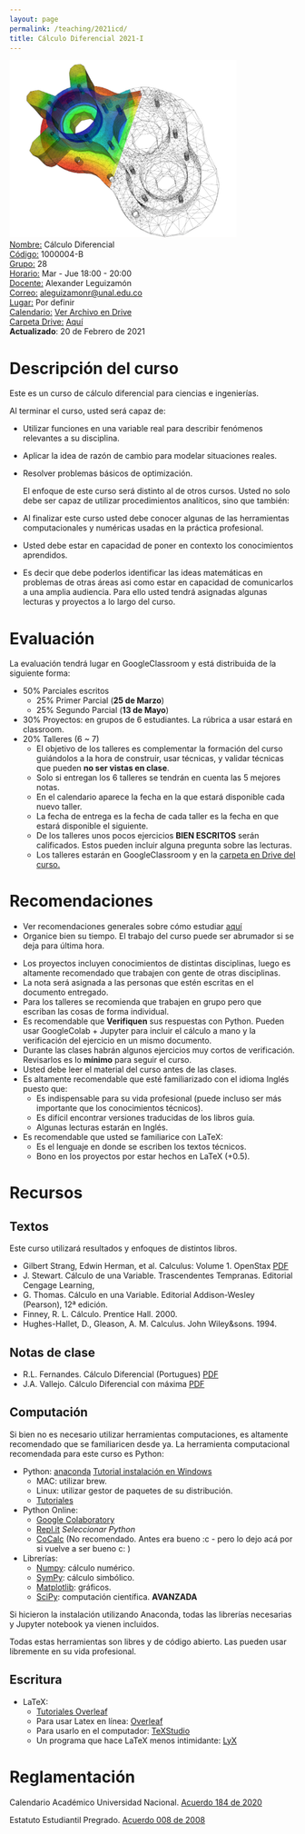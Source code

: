 ```yaml
---
layout: page
permalink: /teaching/2021icd/
title: Cálculo Diferencial 2021-I
---
```

![](/teaching/2021i/img/Elmer-pump-heatequation.png)
<br> <ins>Nombre:</ins> Cálculo Diferencial
<br> <ins>Código:</ins> 1000004-B
<br> <ins>Grupo:</ins> 28
<br> <ins>Horario:</ins> Mar - Jue 18:00 - 20:00
<br> <ins>Docente:</ins> Alexander Leguizamón
<br> <ins>Correo:</ins> [aleguizamonr@unal.edu.co](mailto:aleguizamonr@unal.edu.co)
<br> <ins>Lugar:</ins> Por definir
<br> <ins>Calendario:</ins> [Ver Archivo en Drive](https://docs.google.com/spreadsheets/d/1fhOmesiCJFo9i7XBCeIH7nmhvfPmSimVeHA6dayw0vQ/edit?usp=sharing)
<br> <ins> Carpeta Drive:</ins> [Aquí](https://drive.google.com/drive/folders/0B4KGEZF4xfRsfmlFUlZuS0hUSllqdWliSkZtZ2xiMVFERDR0YTRFNW1nMDFOdUU1TnptR3M?usp=sharing)
<br>
**Actualizado**: 20 de Febrero de 2021


# Descripción del curso
Este es un curso de cálculo diferencial para ciencias e ingenierías.

Al terminar el curso, usted será capaz de:
- Utilizar funciones en una variable real para describir fenómenos relevantes a su disciplina.
- Aplicar la idea de razón de cambio para modelar situaciones reales.
- Resolver problemas básicos de optimización.

    El enfoque de este curso será distinto al de otros cursos. 
    Usted no solo debe ser capaz de utilizar procedimientos analíticos, sino que también:

- Al finalizar este curso usted debe conocer algunas de las herramientas computacionales y numéricas usadas en la práctica profesional.
- Usted debe estar en capacidad de poner en contexto los conocimientos aprendidos. 
- Es decir que debe poderlos identificar las ideas matemáticas en problemas de otras áreas asi como estar en capacidad de comunicarlos a una amplia audiencia.
  Para ello usted tendrá asignadas algunas lecturas y proyectos a lo largo del curso.

# Evaluación
La evaluación tendrá lugar en GoogleClassroom y está distribuida de la siguiente forma: 
- 50% Parciales escritos
    - 25% Primer Parcial (**25 de Marzo**)
    - 25% Segundo Parcial (**13 de Mayo**)
- 30% Proyectos: en grupos de 6 estudiantes. La rúbrica a usar estará en classroom.
    <!--- 10% Proyecto 2.2 Libro Boyce (**24 de Septiembre**) -->
    <!--- 10% Proyecto 5.1 Libro Nagle (**29 de Octubre**) -->
    <!--- 10% Proyecto 7.2 Libro Boyce (**08 de Diciembre**) (Si encuentran uno en SIMIODE que les interese me pueden comentar).-->
- 20% Talleres (6 ~ 7)
    - El objetivo de los talleres es complementar la formación del curso guiándolos a la hora de construir, usar técnicas, y validar técnicas que pueden **no ser vistas en clase**.
    - Solo si entregan los 6 talleres se tendrán en cuenta las 5 mejores notas.
    - En el calendario aparece la fecha en la que estará disponible cada nuevo taller.
    - La fecha de entrega es la fecha de cada taller es la fecha en que estará disponible el siguiente.
    - De los talleres unos pocos ejercicios **BIEN ESCRITOS** serán calificados. Estos pueden incluir alguna pregunta sobre las lecturas.
    - Los talleres estarán en GoogleClassroom  y en la [carpeta en Drive del curso.](https://drive.google.com/drive/folders/0B4KGEZF4xfRsfmlFUlZuS0hUSllqdWliSkZtZ2xiMVFERDR0YTRFNW1nMDFOdUU1TnptR3M?usp=sharing) 

# Recomendaciones
- Ver recomendaciones generales sobre cómo estudiar [aquí](/teaching/)
- Organice bien su tiempo. El trabajo del curso puede ser abrumador si se deja para última hora.
<!--- Los proyectos están disponibles desde ya. Es bueno que se familiaricen y empiecen a trabajar desde temprano. -->
<!--- Igualmente busquen grupo temprano.Estos proyectos son <ins>bastante trabajo para una sola persona.</ins> -->
- Los proyectos incluyen conocimientos de distintas disciplinas, luego es altamente recomendado que trabajen con gente de otras disciplinas.
- La nota será asignada a las personas que estén escritas en el documento entregado.
- Para los talleres se recomienda que trabajen en grupo pero que escriban las cosas de forma individual.
- Es recomendable que **Verifiquen** sus respuestas con Python. Pueden usar GoogleColab + Jupyter para incluir el cálculo a mano y la verificación del ejercicio en un mismo documento.
- Durante las clases habrán algunos ejercicios muy cortos de verificación. Revisarlos es lo **mínimo** para seguir el curso. 
- Usted debe leer el material del curso antes de las clases. 
- Es altamente recomendable que esté familiarizado con el idioma Inglés puesto que:
    - Es indispensable para su vida profesional (puede incluso ser más importante que los conocimientos técnicos).
    - Es difícil encontrar versiones traducidas de los libros guía.
    - Algunas lecturas estarán en Inglés.
- Es recomendable que usted se familiarice con LaTeX:
    - Es el lenguaje en donde se escriben los textos técnicos.
    - Bono en los proyectos por estar hechos en LaTeX (+0.5).

# Recursos

## Textos
Este curso utilizará resultados y enfoques de distintos libros. 
- Gilbert Strang, Edwin Herman, et al. Calculus: Volume 1. OpenStax [PDF](https://openstax.org/details/books/calculus-volume-1?Book%20details)
- J. Stewart. Cálculo de una Variable. Trascendentes Tempranas. Editorial Cengage Learning,
- G. Thomas. Cálculo en una Variable. Editorial Addison-Wesley (Pearson), 12ª edición.
- Finney, R. L. Cálculo. Prentice Hall. 2000.
- Hughes-Hallet, D., Gleason, A. M. Calculus. John Wiley&amp;sons. 1994.

## Notas de clase
- R.L. Fernandes. Cálculo Diferencial (Portugues) [PDF](https://www.math.tecnico.ulisboa.pt/~rfern/CI/CDI_FolhasMA.pdf)
- J.A. Vallejo. Cálculo Diferencial con máxima [PDF](http://galia.fc.uaslp.mx/~jvallejo/ManualMaxima.pdf)

## Computación
Si bien no es necesario utilizar herramientas computaciones, es altamente recomendado que se familiaricen desde ya.
La herramienta computacional recomendada para este curso es Python:
-  Python: [anaconda](https://www.anaconda.com/products/individual) [Tutorial instalación en Windows](https://www.youtube.com/watch?v=YQu4OPmQ8Q0)
   -  MAC: utilizar brew. 
   -  Linux: utilizar gestor de paquetes de su distribución.
   -  [Tutoriales](https://drive.google.com/drive/folders/1-cNsHTWosjvuEo8F7eOjHGevE88UzzoW?usp=sharing)
- Python Online: 
    - [Google Colaboratory](https://colab.research.google.com)
    - [Repl.it](https://repl.it/languages) *Seleccionar Python*
    - [CoCalc](https://cocalc.com/doc/python.html) (No recomendado. Antes era bueno :c - pero lo dejo acá por si vuelve a ser bueno c: )
- Librerías:
   - [Numpy](https://numpy.org/devdocs/user/quickstart.html): cálculo numérico.
   - [SymPy](https://docs.sympy.org/latest/tutorial/index.html): cálculo simbólico.
   - [Matplotlib](https://matplotlib.org/3.3.1/users/index.html): gráficos.
   - [SciPy](https://www.scipy.org/getting-started.html): computación científica. **AVANZADA**

Si hicieron la instalación utilizando Anaconda, todas las librerías necesarias y Jupyter notebook ya vienen incluidos.

Todas estas herramientas son libres y de código abierto.
Las pueden usar libremente en su vida profesional.
## Escritura
- LaTeX:
    - [Tutoriales Overleaf](https://www.overleaf.com/learn/latex/Learn_LaTeX_in_30_minutes)
    - Para usar Latex en línea: [Overleaf](https://www.overleaf.com/)
    - Para usarlo en el computador: [TeXStudio](https://www.texstudio.org/) 
    - Un programa que hace LaTeX menos intimidante: [LyX](https://www.lyx.org/)
    

# Reglamentación
Calendario Académico Universidad Nacional. [Acuerdo 184 de 2020](http://www.legal.unal.edu.co/rlunal/home/doc.jsp?d_i=95322)

Estatuto Estudiantil Pregrado. [Acuerdo 008 de 2008](http://www.legal.unal.edu.co/rlunal/home/doc.jsp?d_i=34983)

